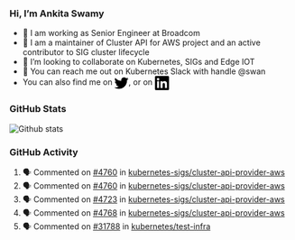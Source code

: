 ### Hi, I’m Ankita Swamy

- 💼 I am working as Senior Engineer at Broadcom
- 👀 I am a maintainer of Cluster API for AWS project and an active contributor to SIG cluster lifecycle
- 💞️ I’m looking to collaborate on Kubernetes, SIGs and Edge IOT
- 💬 You can reach me out on Kubernetes Slack with handle @swan
- You can also find me on <a href="https://twitter.com/SwamyAnkita" target="blank"><img align="center" src="https://raw.githubusercontent.com/Ankitasw/Ankitasw/master/svg/twitter.svg" alt="Ankitasw" height="25" width="25" color="#1DA1f2" /></a>, or on <a href="https://www.linkedin.com/in/Ankitaswamy/" target="blank"><img align="center" src="https://raw.githubusercontent.com/Ankitasw/Ankitasw/master/svg/linkedin.svg" alt="Ankitasw" height="25" width="25" /></a>

### GitHub Stats
![Github stats](https://github-readme-stats.vercel.app/api?username=Ankitasw&count_private=true&show_icons=true&theme=tokyonight)

### GitHub Activity 
<!--START_SECTION:activity-->
1. 🗣 Commented on [#4760](https://github.com/kubernetes-sigs/cluster-api-provider-aws/pull/4760#issuecomment-1923306539) in [kubernetes-sigs/cluster-api-provider-aws](https://github.com/kubernetes-sigs/cluster-api-provider-aws)
2. 🗣 Commented on [#4760](https://github.com/kubernetes-sigs/cluster-api-provider-aws/pull/4760#issuecomment-1923305737) in [kubernetes-sigs/cluster-api-provider-aws](https://github.com/kubernetes-sigs/cluster-api-provider-aws)
3. 🗣 Commented on [#4723](https://github.com/kubernetes-sigs/cluster-api-provider-aws/pull/4723#issuecomment-1923304525) in [kubernetes-sigs/cluster-api-provider-aws](https://github.com/kubernetes-sigs/cluster-api-provider-aws)
4. 🗣 Commented on [#4768](https://github.com/kubernetes-sigs/cluster-api-provider-aws/pull/4768#issuecomment-1923303643) in [kubernetes-sigs/cluster-api-provider-aws](https://github.com/kubernetes-sigs/cluster-api-provider-aws)
5. 🗣 Commented on [#31788](https://github.com/kubernetes/test-infra/pull/31788#issuecomment-1920744381) in [kubernetes/test-infra](https://github.com/kubernetes/test-infra)
<!--END_SECTION:activity-->

